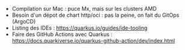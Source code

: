 - Compilation sur Mac : puce Mx, mais sur les clusters AMD
- Besoin d'un dépot de chart http/oci : pas la peine, on fait du GitOps (ArgoCD)
- Listing des IDEs : https://quarkus.io/guides/ide-tooling
- Faire des GitHub Actions avec Quarkus : https://docs.quarkiverse.io/quarkus-github-action/dev/index.html
